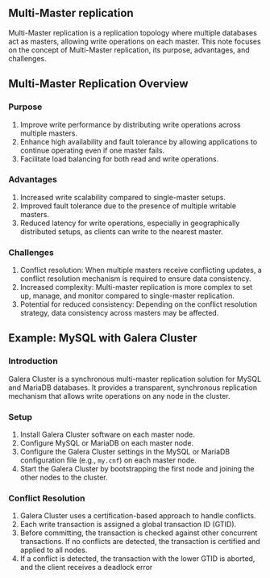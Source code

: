 ## Multi-Master replication
Multi-Master replication is a replication topology where multiple databases act as masters, allowing write operations on each master. This note focuses on the concept of Multi-Master replication, its purpose, advantages, and challenges.

## Multi-Master Replication Overview

### Purpose

1. Improve write performance by distributing write operations across multiple masters.
2. Enhance high availability and fault tolerance by allowing applications to continue operating even if one master fails.
3. Facilitate load balancing for both read and write operations.

### Advantages

1. Increased write scalability compared to single-master setups.
2. Improved fault tolerance due to the presence of multiple writable masters.
3. Reduced latency for write operations, especially in geographically distributed setups, as clients can write to the nearest master.

### Challenges

1. Conflict resolution: When multiple masters receive conflicting updates, a conflict resolution mechanism is required to ensure data consistency.
2. Increased complexity: Multi-master replication is more complex to set up, manage, and monitor compared to single-master replication.
3. Potential for reduced consistency: Depending on the conflict resolution strategy, data consistency across masters may be affected.

## Example: MySQL with Galera Cluster

### Introduction

Galera Cluster is a synchronous multi-master replication solution for MySQL and MariaDB databases. It provides a transparent, synchronous replication mechanism that allows write operations on any node in the cluster.

### Setup

1. Install Galera Cluster software on each master node.
2. Configure MySQL or MariaDB on each master node.
3. Configure the Galera Cluster settings in the MySQL or MariaDB configuration file (e.g., `my.cnf`) on each master node.
4. Start the Galera Cluster by bootstrapping the first node and joining the other nodes to the cluster.

### Conflict Resolution

1. Galera Cluster uses a certification-based approach to handle conflicts.
2. Each write transaction is assigned a global transaction ID (GTID).
3. Before committing, the transaction is checked against other concurrent transactions. If no conflicts are detected, the transaction is certified and applied to all nodes.
4. If a conflict is detected, the transaction with the lower GTID is aborted, and the client receives a deadlock error
